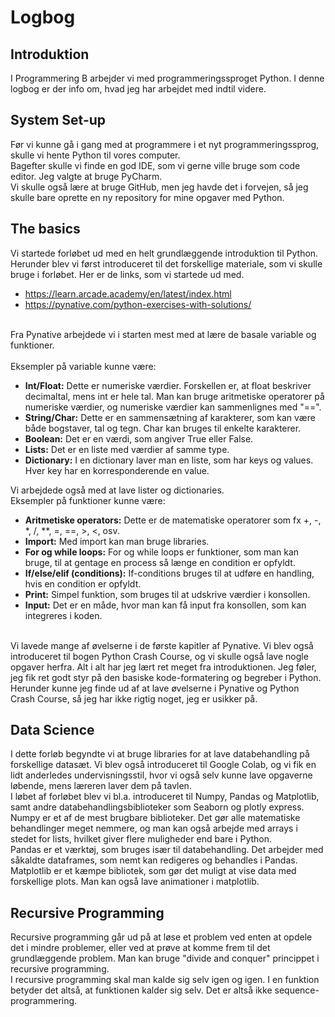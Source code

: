 # Logbog
## Introduktion
I Programmering B arbejder vi med programmeringssproget Python. 
I denne logbog er der info om, hvad jeg har arbejdet med indtil videre.

## System Set-up
Før vi kunne gå i gang med at programmere i et nyt programmeringssprog, skulle vi hente Python til vores computer.<br/>
Bagefter skulle vi finde en god IDE, som vi gerne ville bruge som code editor. Jeg valgte at bruge PyCharm.<br/>
Vi skulle også lære at bruge GitHub, men jeg havde det i forvejen, så jeg skulle bare oprette en ny repository for mine opgaver med Python.

## The basics
Vi startede forløbet ud med en helt grundlæggende introduktion til Python. Herunder blev vi først introduceret til det forskellige materiale, som vi skulle bruge i forløbet. Her er de links, som vi startede ud med.
- https://learn.arcade.academy/en/latest/index.html
- https://pynative.com/python-exercises-with-solutions/
<!-- -->
<br/> Fra Pynative arbejdede vi i starten mest med at lære de basale variable og funktioner.<br/>
<br/> Eksempler på variable kunne være:
- **Int/Float:** Dette er numeriske værdier. Forskellen er, at float beskriver decimaltal, mens int er hele tal. Man kan bruge aritmetiske operatorer på numeriske værdier, og numeriske værdier kan sammenlignes med "==". 
- **String/Char:** Dette er en sammensætning af karakterer, som kan være både bogstaver, tal og tegn. Char kan bruges til enkelte karakterer.
- **Boolean:** Det er en værdi, som angiver True eller False.
- **Lists:** Det er en liste med værdier af samme type.
- **Dictionary:** I en dictionary laver man en liste, som har keys og values. Hver key har en korresponderende en value.
<!-- -->
Vi arbejdede også med at lave lister og dictionaries.<br/>
Eksempler på funktioner kunne være:
- **Aritmetiske operators:** Dette er de matematiske operatorer som fx +, -, *, /, **, =, ==, >, <, osv.
- **Import:** Med import kan man bruge libraries.
- **For og while loops:** For og while loops er funktioner, som man kan bruge, til at gentage en process så længe en condition er opfyldt.
- **If/else/elif (conditions):** If-conditions bruges til at udføre en handling, hvis en condition er opfyldt.
- **Print:** Simpel funktion, som bruges til at udskrive værdier i konsollen.
- **Input:** Det er en måde, hvor man kan få input fra konsollen, som kan integreres i koden.
<!-- -->
<br/>
Vi lavede mange af øvelserne i de første kapitler af Pynative. Vi blev også introduceret til bogen Python Crash Course, og vi skulle også lave nogle opgaver herfra.
Alt i alt har jeg lært ret meget fra introduktionen. Jeg føler, jeg fik ret godt styr på den basiske kode-formatering og begreber i Python. Herunder kunne jeg finde ud af at lave øvelserne i Pynative og Python Crash Course, så jeg har ikke rigtig noget, jeg er usikker på.

## Data Science
I dette forløb begyndte vi at bruge libraries for at lave databehandling på forskellige datasæt. Vi blev også introduceret til Google Colab, og vi fik en lidt anderledes undervisningsstil, hvor vi også selv kunne lave opgaverne løbende, mens læreren laver dem på tavlen.<br/>
I løbet af forløbet blev vi bl.a. introduceret til Numpy, Pandas og Matplotlib, samt andre databehandlingsbiblioteker som Seaborn og plotly express.<br/>
Numpy er et af de mest brugbare biblioteker. Det gør alle matematiske behandlinger meget nemmere, og man kan også arbejde med arrays i stedet for lists, hvilket giver flere muligheder end bare i Python.<br/>
Pandas er et værktøj, som bruges især til databehandling. Det arbejder med såkaldte dataframes, som nemt kan redigeres og behandles i Pandas.<br/>
Matplotlib er et kæmpe bibliotek, som gør det muligt at vise data med forskellige plots. Man kan også lave animationer i matplotlib.

## Recursive Programming
Recursive programming går ud på at løse et problem ved enten at opdele det i mindre problemer, eller ved at prøve at komme frem til det grundlæggende problem. Man kan bruge "divide and conquer" princippet i recursive programming.<br/>
I recursive programming skal man kalde sig selv igen og igen. I en funktion betyder det altså, at funktionen kalder sig selv. Det er altså ikke sequence-programmering.

